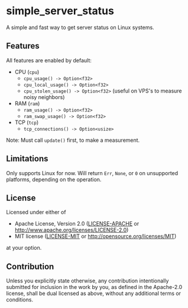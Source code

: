 # simple_server_status

A simple and fast way to get server status on Linux systems.

## Features

All features are enabled by default:

- CPU (`cpu`)
  - `cpu_usage() -> Option<f32>`
  - `cpu_local_usage() -> Option<f32>`
  - `cpu_stolen_usage() -> Option<f32>` (useful on VPS's to measure noisy neighbors)
- RAM (`ram`)
  - `ram_usage() -> Option<f32>`
  - `ram_swap_usage() -> Option<f32>`
- TCP (`tcp`)
  - `tcp_connections() -> Option<usize>`

Note: Must call `update()` first, to make a measurement.

## Limitations

Only supports Linux for now. Will return `Err`, `None`, or `0` on unsupported platforms,
depending on the operation.

## License

Licensed under either of

* Apache License, Version 2.0
  ([LICENSE-APACHE](LICENSE-APACHE) or http://www.apache.org/licenses/LICENSE-2.0)
* MIT license
  ([LICENSE-MIT](LICENSE-MIT) or http://opensource.org/licenses/MIT)

at your option.

## Contribution

Unless you explicitly state otherwise, any contribution intentionally submitted
for inclusion in the work by you, as defined in the Apache-2.0 license, shall be
dual licensed as above, without any additional terms or conditions.